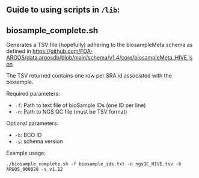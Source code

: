 
## Guide to using scripts in `/lib`:

## biosample_complete.sh

Generates a TSV file (hopefully) adhering to the biosampleMeta schema
as defined in https://github.com/FDA-ARGOS/data.argosdb/blob/main/schema/v1.4/core/biosampleMeta_HIVE.json

The TSV returned contains one row per SRA id associated with the biosample.

Required parameters:
- `-f`: Path to text file of bioSample IDs (one ID per line)
- `-n`: Path to NGS QC file (must be TSV format)

Optional parameters:
- `-b`: BCO ID
- `-s`: schema version

Example usage:

`./biosample_complete.sh -f biosample_ids.txt -n ngsQC_HIVE.tsv -b ARGOS_000028 -s v1.12`
